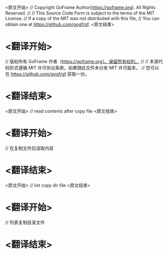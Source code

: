 
<原文开始>
// Copyright GoFrame Author(https://goframe.org). All Rights Reserved.
//
// This Source Code Form is subject to the terms of the MIT License.
// If a copy of the MIT was not distributed with this file,
// You can obtain one at https://github.com/gogf/gf.
<原文结束>

# <翻译开始>
// 版权所有 GoFrame 作者（https://goframe.org）。保留所有权利。
//
// 本源代码形式遵循 MIT 许可协议条款。如果随此文件未分发 MIT 许可副本，
// 您可以在 https://github.com/gogf/gf 获取一份。
# <翻译结束>


<原文开始>
// read contents after copy file
<原文结束>

# <翻译开始>
// 在复制文件后读取内容
# <翻译结束>







<原文开始>
// list copy dir file
<原文结束>

# <翻译开始>
// 列表复制目录文件
# <翻译结束>


